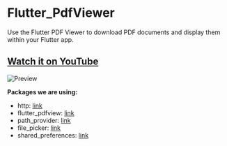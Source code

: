 # Flutter_PdfViewer

Use the Flutter PDF Viewer to download PDF documents and display them within your Flutter app.

## [Watch it on YouTube](https://youtu.be/wyGh3a96vkM)
![Preview](U3.png)
   
**Packages we are using:**

-   http: [link](https://pub.dev/packages/http)
-   flutter_pdfview: [link](https://pub.dev/packages/flutter_pdfview)
-   path_provider: [link](https://pub.dev/packages/path_provider)
-   file_picker: [link](https://pub.dev/packages/file_picker)
-   shared_preferences: [link](https://pub.dev/packages/shared_preferences)

